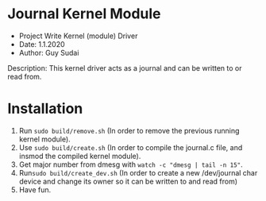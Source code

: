 # Journal Kernel Module 
+ Project Write Kernel (module) Driver
+ Date: 1.1.2020
+ Author: Guy Sudai

Description: This kernel driver acts as a journal and can be written to or read from. 

# Installation 

1. Run `sudo build/remove.sh` (In order to remove the previous running kernel module).
2. Use `sudo build/create.sh` (In order to compile the journal.c file, and insmod the compiled kernel module).
3. Get major number from dmesg with `watch -c "dmesg | tail -n 15"`.
4. Run`sudo build/create_dev.sh` (In order to create a new /dev/journal char device and change its owner so it can be written to and read from)
5. Have fun.
